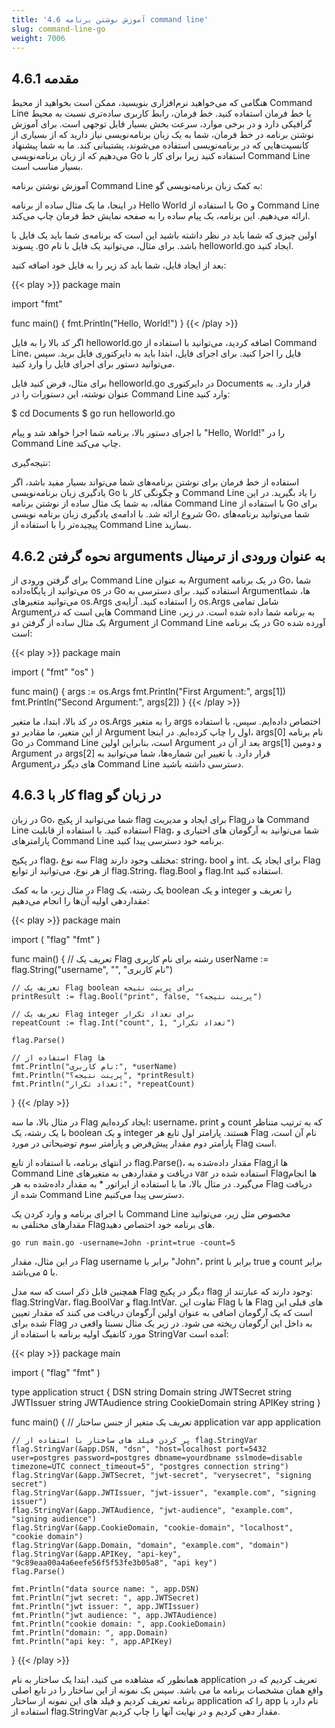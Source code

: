 ```yaml
---
title: '4.6 آموزش نوشتن برنامه command line'
slug: command-line-go
weight: 7006
---
```


## 4.6.1 مقدمه

هنگامی که می‌خواهید نرم‌افزاری بنویسید، ممکن است بخواهید از محیط Command Line یا خط فرمان استفاده کنید. خط فرمان، رابط کاربری ساده‌تری نسبت به محیط گرافیکی دارد و در برخی موارد، سرعت بخش بسیار قابل توجهی است. برای آموزش نوشتن برنامه در خط فرمان، شما به یک زبان برنامه‌نویسی نیاز دارید که از بسیاری از کانسپت‌هایی که در برنامه‌نویسی استفاده می‌شوند، پشتیبانی کند. ما به شما پیشنهاد می‌دهیم که از زبان برنامه‌نویسی Go استفاده کنید زیرا برای کار با Command Line بسیار مناسب است.

آموزش نوشتن برنامه Command Line به کمک زبان برنامه‌نویسی گو:

در اینجا، ما یک مثال ساده از برنامه Hello World با استفاده از Go و Command Line ارائه می‌دهیم. این برنامه، یک پیام ساده را به صفحه نمایش خط فرمان چاپ می‌کند.

اولین چیزی که شما باید در نظر داشته باشید این است که برنامه‌ی شما باید یک فایل با پسوند .go باشد. برای مثال، می‌توانید یک فایل با نام helloworld.go ایجاد کنید.

بعد از ایجاد فایل، شما باید کد زیر را به فایل خود اضافه کنید:

{{< play >}}
package main

import "fmt"

func main() {
	fmt.Println("Hello, World!")
}
{{< /play >}}

اگر کد بالا را به فایل helloworld.go اضافه کردید، می‌توانید با استفاده از Command Line، فایل را اجرا کنید. برای اجرای فایل، ابتدا باید به دایرکتوری فایل برید. سپس می‌توانید دستور برای اجرای فایل را وارد کنید.

برای مثال، فرض کنید فایل helloworld.go در دایرکتوری Documents قرار دارد. به عنوان نوشته، این دستورات را در Command Line وارد کنید:

$ cd Documents
$ go run helloworld.go

با اجرای دستور بالا، برنامه شما اجرا خواهد شد و پیام "Hello, World!" را در Command Line چاپ می‌کند.

نتیجه‌گیری:

استفاده از خط فرمان برای نوشتن برنامه‌های شما می‌تواند بسیار مفید باشد، اگر یادگیری زبان برنامه‌نویسی Go و چگونگی کار با Command Line را یاد بگیرید. در این مقاله، به شما یک مثال ساده از نوشتن برنامه Command Line با استفاده از Go برای شروع ارائه شد. با ادامه‌ی یادگیری زبان برنامه نویسی Go، شما می‌توانید برنامه‌های پیچیده‌تر را با استفاده از Command Line بسازید.

## 4.6.2 نحوه گرفتن arguments به عنوان ورودی از ترمینال

برای گرفتن ورودی از Command Line به عنوان Argument در یک برنامه Go، شما می‌توانید از پایگاه‌داده os در Go استفاده کنید. برای دسترسی به Argumentها، شما می‌توانید متغیرهای os.Args را استفاده کنید. آرایه‌ی os.Args شامل تمامی Argumentهایی است که در Command Line به برنامه شما داده شده است. در زیر، یک مثال ساده از گرفتن دو Argument از Command Line در یک برنامه Go آورده شده است:

{{< play >}}
package main

import (
	"fmt"
	"os"
)

func main() {
	args := os.Args
	fmt.Println("First Argument:", args[1])
	fmt.Println("Second Argument:", args[2])
}
{{< /play >}}

در کد بالا، ابتدا، ما متغیر os.Args را به متغیر args اختصاص داده‌ایم. سپس، با استفاده از این متغیر، ما مقادیر دو Argument اول را چاپ کرده‌ایم. در اینجا، args[0] نام برنامه Go در Command Line است، بنابراین اولین Argument بعد از آن در args[1] و دومین Argument در args[2] قرار دارد. با تغییر این شماره‌ها، شما می‌توانید به Argument‌های دیگر در Command Line دسترسی داشته باشید.

## 4.6.3 کار با flag در زبان گو

در زبان Go، شما می‌توانید از پکیج flag برای ایجاد و مدیریت Flagها در Command Line استفاده کنید. با استفاده از قابلیت Flag، شما می‌توانید به آرگومان های اختیاری و پارامترهای Command Line برنامه خود دسترسی پیدا کنید.

در پکیج flag، سه نوع Flag مختلف وجود دارند: string، bool و int. برای ایجاد یک Flag از هر نوع، می‌توانید از توابع flag.String، flag.Bool و flag.Int استفاده کنید.

در مثال زیر، ما به کمک Flag یک رشته، یک boolean و یک integer را تعریف و مقداردهی اولیه آن‌ها را انجام می‌دهیم:

{{< play >}}
package main

import (
	"flag"
	"fmt"
)

func main() {
	// تعریف یک Flag رشته برای نام کاربری
	userName := flag.String("username", "", "نام کاربری")

	// تعریف یک Flag boolean برای پرینت نتیجه
	printResult := flag.Bool("print", false, "پرینت نتیجه؟")

	// تعریف یک Flag integer برای تعداد تکرار
	repeatCount := flag.Int("count", 1, "تعداد تکرار")

	flag.Parse()

	// استفاده از Flag ها
	fmt.Println("نام کاربری:", *userName)
	fmt.Println("پرینت نتیجه؟", *printResult)
	fmt.Println("تعداد تکرار:", *repeatCount)
}
{{< /play >}}


در مثال بالا، ما سه Flag ایجاد کرده‌ایم: username، print و count که به ترتیب متناظر با یک رشته، یک boolean و یک integer هستند. پارامتر اول تابع هر Flag نام آن است، پارامتر دوم مقدار پیش‌فرض و پارامتر سوم توضیحاتی در مورد Flag است.

در انتهای برنامه، با استفاده از تابع flag.Parse()، مقدار داده‌شده به Flagها از Command Line دریافت و مقداردهی به متغیرهای var استفاده شده در Flagها انجام می‌گیرد. در مثال بالا، ما با استفاده از اپراتور * به مقدار داده‌شده به هر Flag دریافت شده از Command Line دسترسی پیدا می‌کنیم.

با اجرای برنامه و وارد کردن یک Command Line مخصوص مثل زیر، می‌توانید مقدارهای مختلفی به Flagهای برنامه خود اختصاص دهید.

```shell
go run main.go -username=John -print=true -count=5
```

در این مثال، مقدار Flag username برابر با "John"، print برابر با true و count برابر با ۵ می‌باشد.

همچنین قابل ذکر است که سه مدل Flag دیگر در پکیج flag وجود دارند که عبارتند از: 
flag.StringVar، flag.BoolVar و flag.IntVar. تفاوت این Flag ها با Flag های قبلی این است
که یک آرگومان اضافی به عنوان اولین آرگومان دریافت می کنند که مقدار تعیین شده برای
Flag به داخل این آرگومان ریخته می شود. در زیر یک مثال نسبتا واقعی در مورد کانفیگ
اولیه برنامه با استفاده از StringVar آمده است:

{{< play >}}
package main

import (
	"flag"
	"fmt"
)

type application struct {
	DSN          string
	Domain       string
	JWTSecret    string
	JWTIssuer    string
	JWTAudience  string
	CookieDomain string
	APIKey       string
}

func main() {
	// تعریف یک متغیر از جنس ساختار application
	var app application

	// پر کردن فیلد های ساختار با استفاده از flag.StringVar
	flag.StringVar(&app.DSN, "dsn", "host=localhost port=5432 user=postgres password=postgres dbname=yourdbname sslmode=disable timezone=UTC connect_timeout=5", "postgres connection string")
	flag.StringVar(&app.JWTSecret, "jwt-secret", "verysecret", "signing secret")
	flag.StringVar(&app.JWTIssuer, "jwt-issuer", "example.com", "signing issuer")
	flag.StringVar(&app.JWTAudience, "jwt-audience", "example.com", "signing audience")
	flag.StringVar(&app.CookieDomain, "cookie-domain", "localhost", "cookie domain")
	flag.StringVar(&app.Domain, "domain", "example.com", "domain")
	flag.StringVar(&app.APIKey, "api-key", "9c89eaa00a4a6eefe56f5f53fe3b05a8", "api key")
	flag.Parse()

	fmt.Println("data source name: ", app.DSN)
	fmt.Println("jwt secret: ", app.JWTSecret)
	fmt.Println("jwt issuer: ", app.JWTIssuer)
	fmt.Println("jwt audience: ", app.JWTAudience)
	fmt.Println("cookie domain: ", app.CookieDomain)
	fmt.Println("domain: ", app.Domain)
	fmt.Println("api key: ", app.APIKey)
}
{{< /play >}}

همانطور که مشاهده می کنید، ابتدا یک ساختار به نام application تعریف کردیم که در واقع
همان مشخصات برنامه ما می باشد. سپس یک نمونه از این ساختار را در تابع اصلی برنامه تعریف
کردیم و فیلد های این نمونه از ساختار application را که app نام دارد با استفاده از
flag.StringVar مقدار دهی کردیم و در نهایت آنها را چاپ کردیم.
